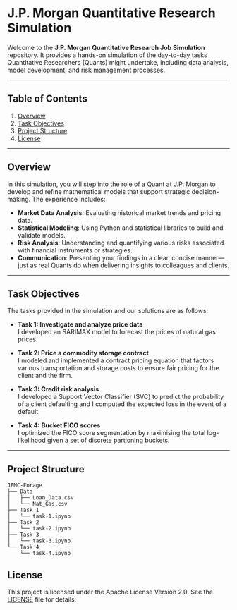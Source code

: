 # J.P. Morgan Quantitative Research Simulation

Welcome to the **J.P. Morgan Quantitative Research Job Simulation** repository. It provides a hands-on simulation of the day-to-day tasks Quantitative Researchers (Quants) might undertake, including data analysis, model development, and risk management processes.

---

## Table of Contents

1. [Overview](#overview)  
2. [Task Objectives](#task-objectives)  
3. [Project Structure](#project-structure)  
4. [License](#license)

---

## Overview

In this simulation, you will step into the role of a Quant at J.P. Morgan to develop and refine mathematical models that support strategic decision-making. The experience includes:

- **Market Data Analysis**: Evaluating historical market trends and pricing data.
- **Statistical Modeling**: Using Python and statistical libraries to build and validate models.
- **Risk Analysis**: Understanding and quantifying various risks associated with financial instruments or strategies.
- **Communication**: Presenting your findings in a clear, concise manner—just as real Quants do when delivering insights to colleagues and clients.

---

## Task Objectives

The tasks provided in the simulation and our solutions are as follows:

- **Task 1: Investigate and analyze price data**  
  I developed an SARIMAX model to forecast the prices of natural gas prices.

- **Task 2: Price a commodity storage contract**  
  I modeled and implemented a contract pricing equation that factors various transportation and storage costs to ensure fair pricing for the client and the firm.

- **Task 3: Credit risk analysis**  
  I developed a Support Vector Classifier (SVC) to predict the probability of a client defaulting and I computed the expected loss in the event of a default.

- **Task 4: Bucket FICO scores**  
  I optimized the FICO score segmentation by maximising the total log-likelihood given a set of discrete partioning buckets.

---

## Project Structure
```
JPMC-Forage
├── Data
│   ├── Loan_Data.csv
│   └── Nat_Gas.csv
├── Task 1
│   └── task-1.ipynb
├── Task 2
│   └── task-2.ipynb
├── Task 3
│   └── task-3.ipynb
└── Task 4
    └── task-4.ipynb
```

## License
This project is licensed under the Apache License Version 2.0. See the [LICENSE](LICENSE) file for details.
